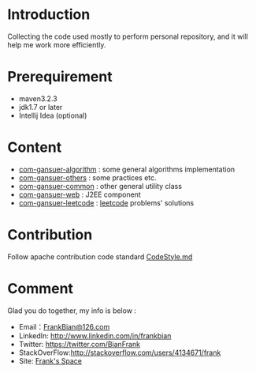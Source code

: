 

# Introduction

Collecting the code used mostly to perform personal repository, and it will help me work more efficiently.

# Prerequirement

* maven3.2.3
* jdk1.7 or later
* Intellij Idea (optional)

# Content 
+ [com-gansuer-algorithm](https://github.com/FrankBian/Java-Utils-Collection/blob/master/com-gansuer-algorithm) : some general algorithms implementation 
+ [com-gansuer-others](https://github.com/FrankBian/Java-Utils-Collection/blob/master/com-gansuer-others) : some practices etc.
+ [com-gansuer-common](https://github.com/FrankBian/Java-Utils-Collection/blob/master/com-gansuer-common) : other general utility class
+ [com-gansuer-web](https://github.com/FrankBian/Java-Utils-Collection/tree/master/com-gansuer-web) : J2EE component
+ [com-gansuer-leetcode](https://github.com/FrankBian/Java-Utils-Collection/tree/master/com-gansuer-leetcode) : [leetcode](https://leetcode.com) problems' solutions

# Contribution

Follow apache contribution code standard  [CodeStyle.md](https://github.com/FrankBian/Java-Utils-Collection/blob/master/CodeStyle.md) 

# Comment 

Glad you do together, my info is below :
         
+ Email：FrankBian@126.com
+ LinkedIn: <http://www.linkedin.com/in/frankbian>  
+ Twitter: <https://twitter.com/BianFrank>   
+ StackOverFlow:<http://stackoverflow.com/users/4134671/frank>   
+ Site: [Frank's Space](http://tech.gansuer.com)
   
 





